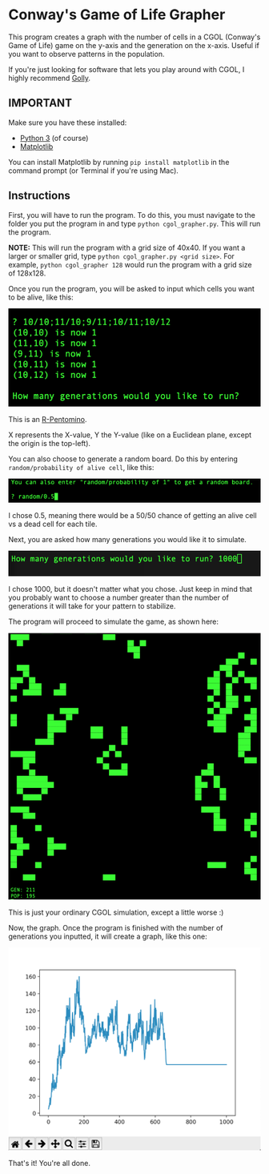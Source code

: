 # Conway's Game of Life Grapher

This program creates a graph with the number of cells in a CGOL (Conway's Game of Life) game on the y-axis and the generation on the x-axis. Useful if you want to observe patterns in the population.

If you're just looking for software that lets you play around with CGOL, I highly recommend [Golly](http://golly.sourceforge.net "Golly").

## IMPORTANT

Make sure you have these installed:
* [Python 3](https://python.org "Python") (of course)
* [Matplotlib](https://matplotlib.org "Matplotlib")

You can install Matplotlib by running `pip install matplotlib` in the command prompt (or Terminal if you're using Mac).

## Instructions

First, you will have to run the program. To do this, you must navigate to the folder you put the program in and type `python cgol_grapher.py`. This will run the program.

**NOTE:** This will run the program with a grid size of 40x40. If you want a larger or smaller grid, type `python cgol_grapher.py <grid size>`. For example, `python cgol_grapher 128` would run the program with a grid size of 128x128.

Once you run the program, you will be asked to input which cells you want to be alive, like this:

![Instructions](https://github.com/PepperLola/cgol-grapher/blob/master/docsbutnotactuallydocs/assets/example_r-pentomino.png?raw=true "Instructions")

This is an [R-Pentomino](http://www.conwaylife.com/wiki/R-pentomino "R-Pentomino").

X represents the X-value, Y the Y-value (like on a Euclidean plane, except the origin is the top-left).

You can also choose to generate a random board. Do this by entering `random/probability of alive cell`, like this:

![Random Board](https://github.com/PepperLola/cgol-grapher/blob/master/docsbutnotactuallydocs/assets/random_board.png?raw=true "Random Board")

I chose 0.5, meaning there would be a 50/50 chance of getting an alive cell vs a dead cell for each tile.

Next, you are asked how many generations you would like it to simulate.

![Generations](https://github.com/PepperLola/cgol-grapher/blob/master/docsbutnotactuallydocs/assets/generations_input.png?raw=true "Generations Input")

I chose 1000, but it doesn't matter what you chose. Just keep in mind that you probably want to choose a number greater than the number of generations it will take for your pattern to stabilize.

The program will proceed to simulate the game, as shown here:

![Simulation](https://github.com/PepperLola/cgol-grapher/blob/master/docsbutnotactuallydocs/assets/simulating_game.png?raw=true "Simulation")

This is just your ordinary CGOL simulation, except a little worse :)

Now, the graph.
Once the program is finished with the number of generations you inputted, it will create a graph, like this one:

![Graph](https://github.com/PepperLola/cgol-grapher/blob/master/docsbutnotactuallydocs/assets/graph.png?raw=true "Graph")

That's it! You're all done.
